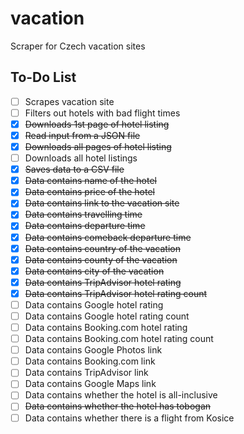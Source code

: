 # vacation

Scraper for Czech vacation sites

## To-Do List

- [ ] Scrapes vacation site
- [ ] Filters out hotels with bad flight times
- [x] <del>Downloads 1st page of hotel listing</del>
- [x] <del>Read input from a JSON file</del>
- [x] <del>Downloads all pages of hotel listing</del>
- [ ] Downloads all hotel listings
- [x] <del>Saves data to a CSV file</del>
- [x] <del>Data contains name of the hotel</del>
- [x] <del>Data contains price of the hotel</del>
- [x] <del>Data contains link to the vacation site</del>
- [x] <del>Data contains travelling time</del>
- [x] <del>Data contains departure time</del>
- [x] <del>Data contains comeback departure time</del>
- [x] <del>Data contains country of the vacation</del>
- [x] <del>Data contains county of the vacation</del>
- [x] <del>Data contains city of the vacation</del>
- [x] <del>Data contains TripAdvisor hotel rating</del>
- [x] <del>Data contains TripAdvisor hotel rating count</del>
- [ ] Data contains Google hotel rating
- [ ] Data contains Google hotel rating count
- [ ] Data contains Booking.com hotel rating
- [ ] Data contains Booking.com hotel rating count
- [ ] Data contains Google Photos link
- [ ] Data contains Booking.com link
- [ ] Data contains TripAdvisor link
- [ ] Data contains Google Maps link
- [ ] Data contains whether the hotel is all-inclusive
- [ ] <del>Data contains whether the hotel has tobogan</del>
- [ ] Data contains whether there is a flight from Kosice
